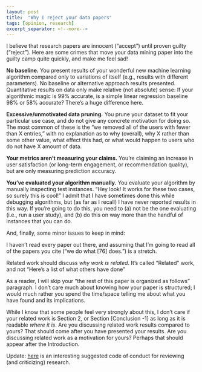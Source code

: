 ```yaml
---
layout: post
title:  "Why I reject your data papers"
tags: [opinion, research]
excerpt_separator: <!--more-->
---
```


I believe that research papers are innocent (“accept”) until proven guilty (“reject”). Here are some crimes that move your data mining paper into the guilty camp quite quickly, and make me feel sad! 

<!--more-->

**No baseline.** You present results of your wonderful new machine learning algorithm compared only to variations of itself (e.g., results with different parameters). No baseline or alternative approach results presented. Quantitative results on data only make relative (not absolute) sense: If your algorithmic magic is 99% accurate, is a simple linear regression baseline 98% or 58% accurate? There’s a huge difference here.

**Excessive/unmotivated data pruning.** You prune your dataset to fit your particular use case, and do not give any concrete motivation for doing so. The most common of these is the “we removed all of the users with fewer than X entries,” with no explanation as to why (overall), why X rather than some other value, what effect this had, or what would happen to users who do not have X amount of data.

**Your metrics aren’t measuring your claims.** You’re claiming an increase in user satisfaction (or long-term engagement, or recommendation quality), but are only measuring prediction accuracy.

**You’ve evaluated your algorithm manually.** You evaluate your algorithm by manually inspecting test instances. “Hey look! It works for these two cases, so surely this is cool!” I admit that I have sometimes done this while debugging algorithms, but (as far as I recall) I have never reported results in this way. If you’re going to do this, you need to (a) not be the one evaluating (i.e., run a user study), and (b) do this on way more than the handful of instances that you can do. 

And, finally, some minor issues to keep in mind:

I haven’t read every paper out there, and assuming that I’m going to read all of the papers you cite (“we do what [76] does.”) is a stretch.

Related work should discuss _why work is related_. It’s called “Related” work, and not “Here’s a list of what others have done”

As a reader, I will skip your “the rest of this paper is organized as follows” paragraph. I don’t care much about knowing how your paper is structured; I would much rather you spend the time/space telling me about what you have found and its implications.

While I know that some people feel very strongly about this, I don’t care if your related work is Section 2, or Section [Conclusion -1] as long as it is readable _where it is_. Are you discussing related work results compared to yours? That should come after you have presented your results. Are you discussing related work as a motivation for yours? Perhaps that should appear after the Introduction.

Update: [here](https://www.brainpickings.org/2014/03/28/daniel-dennett-rapoport-rules-criticism/) is an interesting suggested code of conduct for reviewing (and criticizing) research.
